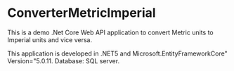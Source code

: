 # ConverterMetricImperial
This is a demo .Net Core Web API application to convert Metric units to Imperial units and vice versa.

This application is developed in .NET5 and  Microsoft.EntityFrameworkCore" Version="5.0.11. Database: SQL server.
